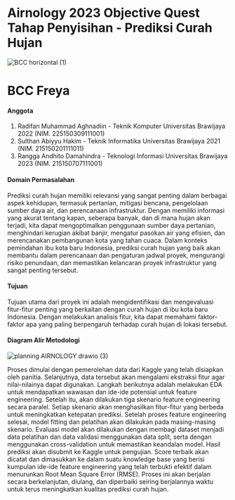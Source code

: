 # Airnology 2023 Objective Quest Tahap Penyisihan - Prediksi Curah Hujan

![BCC horizontal (1)](https://github.com/damahindra/AIRNOLOGY-23/assets/105963394/90e95d06-e322-4de7-b8aa-a62970f11521)

# BCC Freya

#### Anggota
1. Radifan Muhammad Aghnadiin - Teknik Komputer Universitas Brawijaya 2022 (NIM. 225150309111001)
2. Sulthan Abiyyu Hakim - Teknik Informatika Universitas Brawijaya 2021 (NIM. 215150201111011)
3. Rangga Andhito Damahindra - Teknologi Informasi Universitas Brawijaya 2023 (NIM. 215150707111001)

#### Domain Permasalahan
Prediksi curah hujan memiliki relevansi yang sangat penting dalam berbagai aspek kehidupan, termasuk pertanian, mitigasi bencana, pengelolaan sumber daya air, dan perencanaan infrastruktur. Dengan memiliki informasi yang akurat tentang kapan, seberapa banyak, dan di mana hujan akan terjadi, kita dapat mengoptimalkan penggunaan sumber daya pertanian, menghindari kerugian akibat banjir, mengatur pasokan air yang efisien, dan merencanakan pembangunan kota yang tahan cuaca. Dalam konteks pemindahan ibu kota baru Indonesia, prediksi curah hujan yang baik akan membantu dalam perencanaan dan pengaturan jadwal proyek, mengurangi risiko penundaan, dan memastikan kelancaran proyek infrastruktur yang sangat penting tersebut.

#### Tujuan
Tujuan utama dari proyek ini adalah mengidentifikasi dan mengevaluasi fitur-fitur penting yang berkaitan dengan curah hujan di ibu kota baru Indonesia. Dengan melakukan analisis fitur, kita dapat memahami faktor-faktor apa yang paling berpengaruh terhadap curah hujan di lokasi tersebut.

#### Diagram Alir Metodologi
![planning AIRNOLOGY drawio (3)](https://github.com/damahindra/AIRNOLOGY-23/assets/105963394/3407cbaf-9e2e-4aae-b66f-301907037e5b)

Proses dimulai dengan pemerolehan data dari Kaggle yang telah disiapkan oleh panitia. Selanjutnya, data tersebut akan mengalami ekstraksi fitur agar nilai-nilainya dapat digunakan. Langkah berikutnya adalah melakukan EDA untuk mendapatkan wawasan dan ide-ide potensial untuk feature engineering. Setelah itu, akan dilakukan tiga skenario feature engineering secara paralel. Setiap skenario akan menghasilkan fitur-fitur yang berbeda untuk meningkatkan ketepatan prediksi. Setelah proses feature engineering selesai, model fitting dan pelatihan akan dilakukan pada masing-masing skenario. Evaluasi model akan dilakukan dengan membagi dataset menjadi data pelatihan dan data validasi menggunakan data split, serta dengan menggunakan cross-validation untuk memastikan keandalan model. Hasil prediksi akan disubmit ke Kaggle untuk pengujian. Score terbaik akan dicatat dan dimasukkan ke dalam suatu knowledge base yang berisi kumpulan ide-ide feature engineering yang telah terbukti efektif dalam menurunkan Root Mean Square Error (RMSE). Proses ini akan berjalan secara berkelanjutan, diulang, dan diperbaiki seiring berjalannya waktu untuk terus meningkatkan kualitas prediksi curah hujan.
